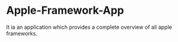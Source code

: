 # Apple-Framework-App
It ia an application which provides a complete overview of all apple frameworks.
